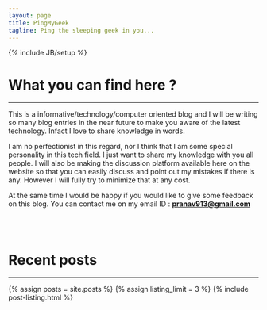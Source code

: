 ```yaml
---
layout: page
title: PingMyGeek
tagline: Ping the sleeping geek in you...
---
```

{% include JB/setup %}

# What you can find here ?
---
This is a informative/technology/computer oriented blog and I will be writing so many blog entries in the near future to make you aware of the latest technology. Infact I love to share knowledge in words.

I am no perfectionist in this regard, nor I think that I am some special personality in this tech field. I just want to share my knowledge with you all people. I will also be making the discussion platform available here on the website so that you can easily discuss and point out my mistakes if there is any. However I will fully try to minimize that at any cost. 

At the same time I would be happy if you would like to give some feedback on this blog. You can contact me on my email ID : **pranav913@gmail.com**
   
<br />
<br />

# Recent posts
---
<!--- ALTERNATIVE TO SHOW POSTS
{% for post in site.posts %}
    <li><span>{{ post.date | date_to_string }}</span>  : <a href="{{ BASE_PATH }}{{ post.url }}">{{ post.title }}</a></li>
  {% endfor %}
-->

{% assign posts = site.posts %}
{% assign listing_limit = 3 %}
{% include post-listing.html %}


